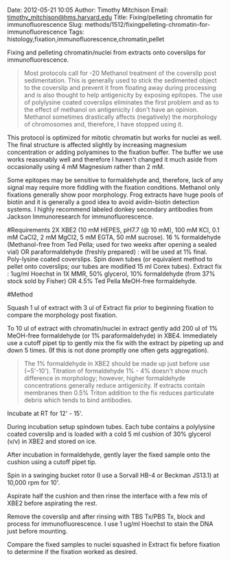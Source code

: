 Date: 2012-05-21 10:05
Author: Timothy Mitchison
Email: timothy_mitchison@hms.harvard.edu
Title: Fixing/pelleting chromatin for immunofluorescence
Slug: methods/1512/fixingpelleting-chromatin-for-immunofluorescence
Tags: histology,fixation,immunofluorescence,chromatin,pellet

Fixing and pelleting chromatin/nuclei from extracts onto coverslips for immunofluorescence.




>Most protocols call for -20 Methanol treatment of the coverslip post sedimentation. This is generally used to stick the sedimented object to the coverslip and prevent it from floating away during processing and is also thought to help antigenicity by exposing epitopes. The use of polylysine coated coverslips eliminates the first problem and as to the effect of methanol on antigenicity I don't have an opinion. Methanol sometimes drastically affects (negatively) the morphology of chromosomes and, therefore, I have stopped using it.

This protocol is optimized for mitotic chromatin but works for nuclei as well. The final structure is affected slightly by increasing magnesium concentration or adding polyamines to the fixation buffer. The buffer we use works reasonably well and therefore I haven't changed it much aside from occasionally using 4 mM Magnesium rather than 2 mM.

Some epitopes may be sensitive to formaldehyde and, therefore, lack of any signal may require more fiddling with the fixation conditions. Methanol only fixations generally show poor morphology.
    Frog extracts have huge pools of biotin and it is generally a good idea to avoid avidin-biotin detection systems. I highly recommend labeled donkey secondary antibodies from Jackson Immunoresearch for immunofluorescence. 




#Requirements
2X XBE2 (10 mM HEPES, pH7.7 (@ 10 mM), 100 mM KCl, 0.1 mM CaCl2, 2 mM MgCl2, 5 mM EGTA, 50 mM sucrose).
16 % formaldehyde (Methanol-free from Ted Pella; used for two weeks after opening a sealed vial) OR paraformaldehyde (freshly prepared) : will be used at 1% final.
Poly-lysine coated coverslips.
Spin down tubes (or equivalent method to pellet onto coverslips; our tubes are modified 15 ml Corex tubes).
Extract fix : 1ug/ml Hoechst in 1X MMR, 50% glycerol, 10% formaldehyde (from 37% stock sold by Fisher) OR 4.5% Ted Pella MeOH-free formaldehyde. 

#Method

Squash 1 ul of extract with 3 ul of Extract fix prior to beginning fixation to compare the morphology post fixation. 



To 10 ul of extract with chromatin/nuclei in extract gently add 200 ul of 1% MeOH-free formaldehyde (or 1% paraformaldehyde) in XBE4. Immediately use a cutoff pipet tip to gently mix the fix with the extract by pipeting up and down 5 times. (If this is not done promptly one often gets aggregation). 


>The 1% formaldehyde in XBE2 should be made up just before use (~5'-10'). 
Titration of formaldehyde 1% - 4% doesn't show much difference in morphology; however, higher formaldehyde concentrations generally reduce antigenicity. 
If extracts contain membranes then 0.5% Triton addition to the fix reduces particulate debris which tends to bind antibodies. 


Incubate at RT for 12' - 15'. 



During incubation setup spindown tubes. Each tube contains a polylysine coated coverslip and is loaded with a cold 5 ml cushion of 30% glycerol (v/v) in XBE2 and stored on ice. 



After incubation in formaldehyde, gently layer the fixed sample onto the cushion using a cutoff pipet tip. 



Spin in a swinging bucket rotor (I use a Sorvall HB-4 or Beckman JS13.1) at 10,000 rpm for 10'. 



Aspirate half the cushion and then rinse the interface with a few mls of XBE2 before aspirating the rest. 



Remove the coverslip and after rinsing with TBS Tx/PBS Tx, block and process for immunofluorescence. I use 1 ug/ml Hoechst to stain the DNA just before mounting. 



Compare the fixed samples to nuclei squashed in Extract fix before fixation to determine if the fixation worked as desired. 





